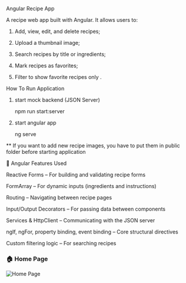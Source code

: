 Angular Recipe App

A recipe web app built with Angular. It allows users to:

1. Add, view, edit, and delete recipes;

2. Upload a thumbnail image;

3. Search recipes by title or ingredients;

4. Mark recipes as favorites;

5. Filter to show favorite recipes only .

How To Run Application

1. start mock backend (JSON Server)

   npm run start:server

2) start angular app

   ng serve

\*\* If you want to add new recipe images, you have to put them in public folder before starting application

🧩 Angular Features Used

Reactive Forms – For building and validating recipe forms

FormArray – For dynamic inputs (ingredients and instructions)

Routing – Navigating between recipe pages

Input/Output Decorators – For passing data between components

Services & HttpClient – Communicating with the JSON server

ngIf, ngFor, property binding, event binding – Core structural directives

Custom filtering logic – For searching recipes

### 🏠 Home Page

![Home Page](screenshots/recipe.jpg)
